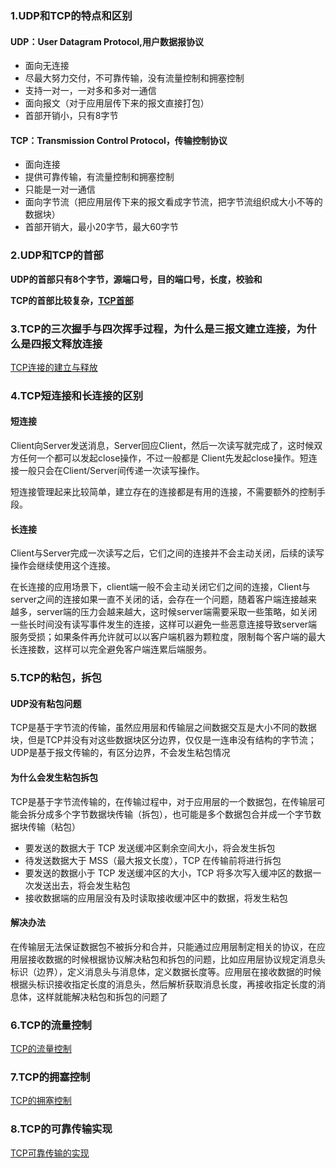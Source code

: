 ### 1.UDP和TCP的特点和区别
#### UDP：User Datagram Protocol,用户数据报协议
* 面向无连接
* 尽最大努力交付，不可靠传输，没有流量控制和拥塞控制
* 支持一对一，一对多和多对一通信
* 面向报文（对于应用层传下来的报文直接打包）
* 首部开销小，只有8字节

#### TCP：Transmission Control Protocol，传输控制协议
* 面向连接
* 提供可靠传输，有流量控制和拥塞控制
* 只能是一对一通信
* 面向字节流（把应用层传下来的报文看成字节流，把字节流组织成大小不等的数据块）
* 首部开销大，最小20字节，最大60字节

### 2.UDP和TCP的首部
**UDP的首部只有8个字节，源端口号，目的端口号，长度，校验和**

**TCP的首部比较复杂，[TCP首部](TCP首部.md)**

### 3.TCP的三次握手与四次挥手过程，为什么是三报文建立连接，为什么是四报文释放连接
[TCP连接的建立与释放](TCP连接的建立与释放.md)

### 4.TCP短连接和长连接的区别
#### 短连接
Client向Server发送消息，Server回应Client，然后一次读写就完成了，这时候双方任何一个都可以发起close操作，不过一般都是 Client先发起close操作。短连接一般只会在Client/Server间传递一次读写操作。

短连接管理起来比较简单，建立存在的连接都是有用的连接，不需要额外的控制手段。

#### 长连接
Client与Server完成一次读写之后，它们之间的连接并不会主动关闭，后续的读写操作会继续使用这个连接。

在长连接的应用场景下，client端一般不会主动关闭它们之间的连接，Client与server之间的连接如果一直不关闭的话，会存在一个问题，随着客户端连接越来越多，server端的压力会越来越大，这时候server端需要采取一些策略，如关闭一些长时间没有读写事件发生的连接，这样可以避免一些恶意连接导致server端服务受损；如果条件再允许就可以以客户端机器为颗粒度，限制每个客户端的最大长连接数，这样可以完全避免客户端连累后端服务。

### 5.TCP的粘包，拆包
#### UDP没有粘包问题
TCP是基于字节流的传输，虽然应用层和传输层之间数据交互是大小不同的数据块，但是TCP并没有对这些数据块区分边界，仅仅是一连串没有结构的字节流；UDP是基于报文传输的，有区分边界，不会发生粘包情况
#### 为什么会发生粘包拆包
TCP是基于字节流传输的，在传输过程中，对于应用层的一个数据包，在传输层可能会拆分成多个字节数据块传输（拆包），也可能是多个数据包合并成一个字节数据块传输（粘包）
* 要发送的数据大于 TCP 发送缓冲区剩余空间大小，将会发生拆包
* 待发送数据大于 MSS（最大报文长度），TCP 在传输前将进行拆包
* 要发送的数据小于 TCP 发送缓冲区的大小，TCP 将多次写入缓冲区的数据一次发送出去，将会发生粘包
* 接收数据端的应用层没有及时读取接收缓冲区中的数据，将发生粘包

#### 解决办法
在传输层无法保证数据包不被拆分和合并，只能通过应用层制定相关的协议，在应用层接收数据的时候根据协议解决粘包和拆包的问题，比如应用层协议规定消息头标识（边界），定义消息头与消息体，定义数据长度等。应用层在接收数据的时候根据头标识接收指定长度的消息头，然后解析获取消息长度，再接收指定长度的消息体，这样就能解决粘包和拆包的问题了

### 6.TCP的流量控制
[TCP的流量控制](TCP的流量控制.md)
### 7.TCP的拥塞控制
[TCP的拥塞控制](TCP的拥塞控制.md)
### 8.TCP的可靠传输实现
[TCP可靠传输的实现](TCP可靠传输的实现.md)
